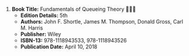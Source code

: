 1. **Book Title:** Fundamentals of Queueing Theory 📒🔐✅
   - **Edition Details:** 5th
   - **Authors:** John F. Shortle, James M. Thompson, Donald Gross, Carl M. Harris 
   - **Publisher:** Wiley
   - **ISBN-13:** 978-1118943533, 978-1118943526 
   - **Publication Date:** April 10, 2018
